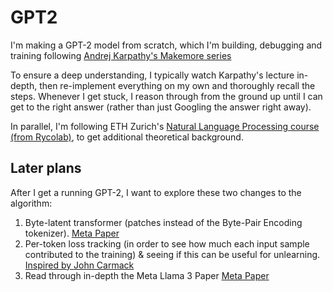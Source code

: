 # GPT2

I'm making a GPT-2 model from scratch, which I'm building, debugging and training following [Andrej Karpathy's Makemore series](https://www.youtube.com/playlist?list=PLAqhIrjkxbuWI23v9cThsA9GvCAUhRvKZ)

To ensure a deep understanding, I typically watch Karpathy's lecture in-depth, then re-implement everything on my own and thoroughly recall the steps. Whenever I get stuck, I reason through from the ground up until I can get to the right answer (rather than just Googling the answer right away).

In parallel, I'm following ETH Zurich's [Natural Language Processing course (from Rycolab)](https://rycolab.io/classes/intro-nlp-f24/), to get additional theoretical background.

## Later plans
After I get a running GPT-2, I want to explore these two changes to the algorithm:
1. Byte-latent transformer (patches instead of the Byte-Pair Encoding tokenizer). [Meta Paper](https://ai.meta.com/research/publications/byte-latent-transformer-patches-scale-better-than-tokens/)
2. Per-token loss tracking (in order to see how much each input sample contributed to the training) & seeing if this can be useful for unlearning. [Inspired by John Carmack](https://x.com/ID_AA_Carmack/status/1874931200697217049)
3. Read through in-depth the Meta Llama 3 Paper [Meta Paper](https://arxiv.org/abs/2407.21783)
